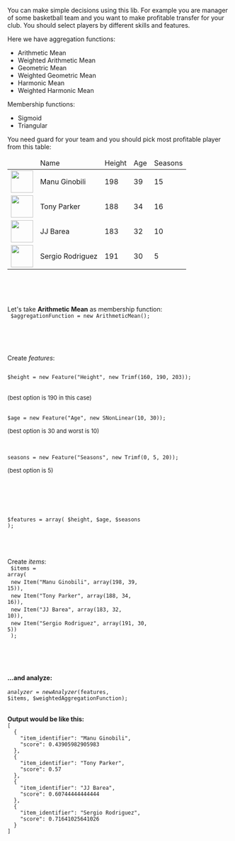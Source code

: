 You can make simple decisions using this lib. For example you are manager of some basketball team and you want to make profitable transfer
for your club. You should select players by different skills and features.


Here we have aggregation functions:
<ul>
<li>Arithmetic Mean</li>
<li>Weighted Arithmetic Mean</li>
<li>Geometric Mean</li>
<li>Weighted Geometric Mean</li>
<li>Harmonic Mean</li>
<li>Weighted Harmonic Mean</li>
</ul>

Membership functions:
<ul>
<li>Sigmoid</li>
<li>Triangular</li>
</ul>



You need guard for your team and you should pick most profitable player from this table:
<table>
<thead>
<td></td>
<td>Name</td>
<td>Height</td>
<td>Age</td>
<td>Seasons</td>
</thead>
<tr>
<td><img src="http://cdn.sportsoverdose.com/thumbs/manu-ginobili-20-nba-20140103021902.jpg" width="50"/></td>
<td>Manu Ginobili</td>
<td>198</td>
<td>39</td>
<td>15</td>
<tr>
<td><img src="http://cdn.sportsoverdose.com/thumbs/tony-parker-9-nba-20140103021857.jpg" width="50"/></td>
<td>Tony Parker</td>
<td>188</td>
<td>34</td>
<td>16</td>
<tr>
<tr>
<td><img src="http://sports.cbsimg.net/images/basketball/nba/players/170x170/1117748.png" width="50"/></td>
<td>JJ Barea</td>
<td>183</td>
<td>32</td>
<td>10</td>
<tr>
<tr>
<td><img src="http://cdn.sportsoverdose.com/thumbs/sergio-rodriguez-13-nba.jpg" width="50"/></td>
<td>Sergio Rodriguez</td>
<td>191</td>
<td>30</td>
<td>5</td>
<tr>
</table>



</br></br></br>

Let's take <b>Arithmetic Mean</b> as membership function:
</br>
<code>
$aggregationFunction = new ArithmeticMean();
</code>

</br></br></br>


Create <i>features</i>:
</br>

<code>
$height = new Feature("Height", new Trimf(160, 190, 203));
</code>
</br>
<p><font size="2">(best option is 190 in this case)</font></p>
</br>
<code>$age = new Feature("Age", new SNonLinear(10, 30));</code>
</br>
<p><font size="2">(best option is 30 and worst is 10)</font></p>
</br>

<code>seasons = new Feature("Seasons", new Trimf(0, 5, 20));</code>
</br>
<p><font size="2">(best option is 5)</font></p>
</br>

</br></br></br>
<code>$features = array(
            $height, $age, $seasons
        );</code>
        
        
        
</br></br></br>
Create <i>items</i>:
</br>
<code>
$items = array(</code>
</br>
            &nbsp;&nbsp;<code>new Item("Manu Ginobili", array(198, 39, 15)),</code>
            </br>
            &nbsp;&nbsp;<code>new Item("Tony Parker", array(188, 34, 16)),</code>
            </br>
            &nbsp;&nbsp;<code>new Item("JJ Barea", array(183, 32, 10)),</code>
            </br>
            &nbsp;&nbsp;<code>new Item("Sergio Rodriguez", array(191, 30, 5))</br>
        );</code>


</br></br></br>


<b>...and analyze:</b>
</br></br>
<code>$analyzer = new Analyzer($features, $items, $weightedAggregationFunction);</code>

</br>
<b>Output would be like this:</b>
<code>
[
  {
    "item_identifier": "Manu Ginobili",
    "score": 0.43905982905983
  },
  {
    "item_identifier": "Tony Parker",
    "score": 0.57
  },
  {
    "item_identifier": "JJ Barea",
    "score": 0.60744444444444
  },
  {
    "item_identifier": "Sergio Rodriguez",
    "score": 0.71641025641026
  }
]
</code>









